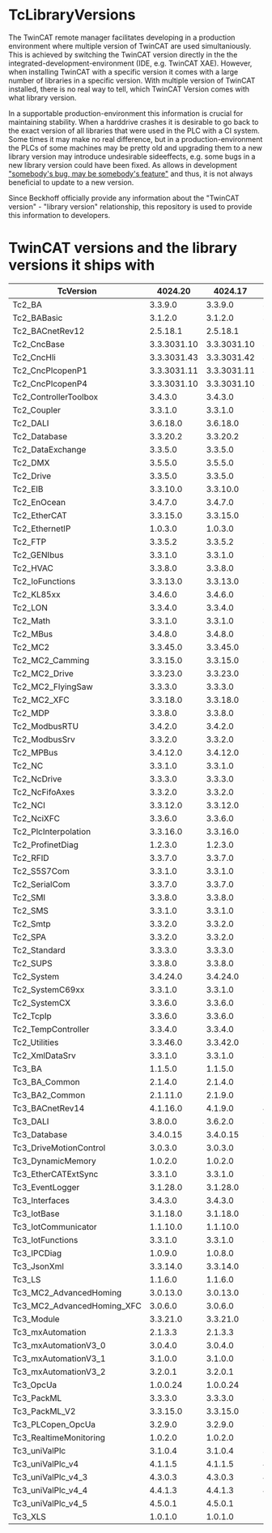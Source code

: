 # TcLibraryVersions

The TwinCAT remote manager facilitates developing in a production environment where multiple version of TwinCAT are used simultaniously. This is achieved by switching the TwinCAT version directly in the the integrated-development-environment (IDE, e.g. TwinCAT XAE).
However, when installing TwinCAT with a specific version it comes with a large number of libraries in a specific version. With multiple version of TwinCAT installed, there is no real way to tell, which TwinCAT Version comes with what library version.

In a supportable production-environment this information is crucial for maintaining stability. When a harddrive crashes it is desirable to go back to the exact version of all libraries that were used in the PLC with a CI system. Some times it may make no real difference, but in a production-environment the PLCs of some machines may be pretty old and upgrading them to a new library version may introduce undesirable sideeffects, e.g. some bugs in a new library version could have been fixed. As allows in development ["somebody's bug, may be somebody's feature"](https://xkcd.com/1172/) and thus, it is not always beneficial to update to a new version.

Since Beckhoff officially provide any information about the "TwinCAT version" - "library version" relationship, this repository is used to provide this information to developers.

# TwinCAT versions and the library versions it ships with

|TcVersion|4024.20|4024.17|4024.12|4022.29|
|---|---|---|---|---|
|Tc2_BA|3.3.9.0|3.3.9.0|3.3.9.0|3.1.12.0|
|Tc2_BABasic|3.1.2.0|3.1.2.0|3.1.2.0|3.1.1.0|
|Tc2_BACnetRev12|2.5.18.1|2.5.18.1|2.5.18.1|2.5.6.0|
|Tc2_CncBase|3.3.3031.10|3.3.3031.10|3.3.3031.10|3.3.3031.9|
|Tc2_CncHli|3.3.3031.43|3.3.3031.42|3.3.3031.41|3.3.3031.30|
|Tc2_CncPlcopenP1|3.3.3031.11|3.3.3031.11|3.3.3031.11|3.3.3031.8|
|Tc2_CncPlcopenP4|3.3.3031.10|3.3.3031.10|3.3.3031.10|3.3.3031.9|
|Tc2_ControllerToolbox|3.4.3.0|3.4.3.0|3.4.3.0|3.4.1.4|
|Tc2_Coupler|3.3.1.0|3.3.1.0|3.3.1.0|3.3.1.0|
|Tc2_DALI|3.6.18.0|3.6.18.0|3.6.18.0|3.6.11.0|
|Tc2_Database|3.3.20.2|3.3.20.2|3.3.20.2|3.3.20.2|
|Tc2_DataExchange|3.3.5.0|3.3.5.0|3.3.5.0|3.3.2.0|
|Tc2_DMX|3.5.5.0|3.5.5.0|3.5.5.0|3.5.5.0|
|Tc2_Drive|3.3.5.0|3.3.5.0|3.3.5.0|3.3.4.0|
|Tc2_EIB|3.3.10.0|3.3.10.0|3.3.10.0|3.3.9.0|
|Tc2_EnOcean|3.4.7.0|3.4.7.0|3.4.6.0|3.4.6.0|
|Tc2_EtherCAT|3.3.15.0|3.3.15.0|3.3.15.0|3.3.12.0|
|Tc2_EthernetIP|1.0.3.0|1.0.3.0|1.0.2.0|1.0.2.0|
|Tc2_FTP|3.3.5.2|3.3.5.2|3.3.5.2|3.3.5.2|
|Tc2_GENIbus|3.3.1.0|3.3.1.0|3.3.1.0|3.3.1.0|
|Tc2_HVAC|3.3.8.0|3.3.8.0|3.3.8.0|--|
|Tc2_IoFunctions|3.3.13.0|3.3.13.0|3.3.13.0|3.3.10.0|
|Tc2_KL85xx|3.4.6.0|3.4.6.0|3.4.6.0|3.4.6.0|
|Tc2_LON|3.3.4.0|3.3.4.0|3.3.4.0|3.3.4.0|
|Tc2_Math|3.3.1.0|3.3.1.0|3.3.1.0|3.3.0.0|
|Tc2_MBus|3.4.8.0|3.4.8.0|3.4.8.0|3.4.7.0|
|Tc2_MC2|3.3.45.0|3.3.45.0|3.3.42.0|3.3.29.0|
|Tc2_MC2_Camming|3.3.15.0|3.3.15.0|3.3.11.0|3.3.7.0|
|Tc2_MC2_Drive|3.3.23.0|3.3.23.0|3.3.22.0|3.3.15.0|
|Tc2_MC2_FlyingSaw|3.3.3.0|3.3.3.0|3.3.1.0|3.3.1.0|
|Tc2_MC2_XFC|3.3.18.0|3.3.18.0|3.3.17.0|3.3.17.0|
|Tc2_MDP|3.3.8.0|3.3.8.0|3.3.7.0|3.3.6.0|
|Tc2_ModbusRTU|3.4.2.0|3.4.2.0|3.4.2.0|3.4.2.0|
|Tc2_ModbusSrv|3.3.2.0|3.3.2.0|3.3.2.0|3.3.1.0|
|Tc2_MPBus|3.4.12.0|3.4.12.0|3.4.12.0|3.4.11.0|
|Tc2_NC|3.3.1.0|3.3.1.0|3.3.1.0|3.3.1.0|
|Tc2_NcDrive|3.3.3.0|3.3.3.0|3.3.3.0|3.3.2.0|
|Tc2_NcFifoAxes|3.3.2.0|3.3.2.0|3.3.2.0|3.3.1.0|
|Tc2_NCI|3.3.12.0|3.3.12.0|3.3.12.0|3.3.12.0|
|Tc2_NciXFC|3.3.6.0|3.3.6.0|3.3.5.0|3.3.5.0|
|Tc2_PlcInterpolation|3.3.16.0|3.3.16.0|3.3.16.0|3.3.15.0|
|Tc2_ProfinetDiag|1.2.3.0|1.2.3.0|1.2.3.0|1.2.2.0|
|Tc2_RFID|3.3.7.0|3.3.7.0|3.3.7.0|3.3.6.0|
|Tc2_S5S7Com|3.3.1.0|3.3.1.0|3.3.1.0|3.3.0.0|
|Tc2_SerialCom|3.3.7.0|3.3.7.0|3.3.7.0|3.3.6.0|
|Tc2_SMI|3.3.8.0|3.3.8.0|3.3.8.0|3.3.7.0|
|Tc2_SMS|3.3.1.0|3.3.1.0|3.3.1.0|3.3.0.0|
|Tc2_Smtp|3.3.2.0|3.3.2.0|3.3.2.0|3.3.2.0|
|Tc2_SPA|3.3.2.0|3.3.2.0|3.3.2.0|3.3.0.0|
|Tc2_Standard|3.3.3.0|3.3.3.0|3.3.3.0|3.3.2.0|
|Tc2_SUPS|3.3.8.0|3.3.8.0|3.3.8.0|3.3.6.0|
|Tc2_System|3.4.24.0|3.4.24.0|3.4.24.0|3.4.21.0|
|Tc2_SystemC69xx|3.3.1.0|3.3.1.0|3.3.1.0|3.3.0.0|
|Tc2_SystemCX|3.3.6.0|3.3.6.0|3.3.6.0|3.3.5.0|
|Tc2_TcpIp|3.3.6.0|3.3.6.0|3.3.6.0|3.3.6.0|
|Tc2_TempController|3.3.4.0|3.3.4.0|3.3.4.0|3.3.4.0|
|Tc2_Utilities|3.3.46.0|3.3.42.0|3.3.41.0|3.3.35.0|
|Tc2_XmlDataSrv|3.3.1.0|3.3.1.0|3.3.1.0|3.3.0.0|
|Tc3_BA|1.1.5.0|1.1.5.0|1.1.5.0|1.1.1.0|
|Tc3_BA_Common|2.1.4.0|2.1.4.0|2.1.4.0|1.0.5.0|
|Tc3_BA2_Common|2.1.11.0|2.1.9.0|2.1.3.23|--|
|Tc3_BACnetRev14|4.1.16.0|4.1.9.0|4.0.22.12|--|
|Tc3_DALI|3.8.0.0|3.6.2.0|3.5.0.0|3.1.4.0|
|Tc3_Database|3.4.0.15|3.4.0.15|3.4.0.15|3.3.0.21|
|Tc3_DriveMotionControl|3.0.3.0|3.0.3.0|3.0.3.0|--|
|Tc3_DynamicMemory|1.0.2.0|1.0.2.0|1.0.2.0|--|
|Tc3_EtherCATExtSync|3.3.1.0|3.3.1.0|3.3.1.0|3.3.0.0|
|Tc3_EventLogger|3.1.28.0|3.1.28.0|3.1.24.0|3.1.19.0|
|Tc3_Interfaces|3.4.3.0|3.4.3.0|3.4.3.0|3.4.3.0|
|Tc3_IotBase|3.1.18.0|3.1.18.0|3.1.18.0|3.1.7.0|
|Tc3_IotCommunicator|1.1.10.0|1.1.10.0|1.0.7.0|1.0.7.0|
|Tc3_IotFunctions|3.3.1.0|3.3.1.0|3.3.1.0|3.3.1.0|
|Tc3_IPCDiag|1.0.9.0|1.0.8.0|1.0.5.0|--|
|Tc3_JsonXml|3.3.14.0|3.3.14.0|3.3.14.0|3.3.4.0|
|Tc3_LS|1.1.6.0|1.1.6.0|1.1.5.0|--|
|Tc3_MC2_AdvancedHoming|3.0.13.0|3.0.13.0|3.0.13.0|3.0.10.0|
|Tc3_MC2_AdvancedHoming_XFC|3.0.6.0|3.0.6.0|3.0.4.0|3.0.4.0|
|Tc3_Module|3.3.21.0|3.3.21.0|3.3.21.0|3.3.20.0|
|Tc3_mxAutomation|2.1.3.3|2.1.3.3|2.1.3.3|2.1.3.3|
|Tc3_mxAutomationV3_0|3.0.4.0|3.0.4.0|3.0.4.0|3.0.2.0|
|Tc3_mxAutomationV3_1|3.1.0.0|3.1.0.0|3.1.0.0|--|
|Tc3_mxAutomationV3_2|3.2.0.1|3.2.0.1|--|--|
|Tc3_OpcUa|1.0.0.24|1.0.0.24|--|--|
|Tc3_PackML|3.3.3.0|3.3.3.0|3.3.3.0|3.3.3.0|
|Tc3_PackML_V2|3.3.15.0|3.3.15.0|3.3.14.0|3.3.11.0|
|Tc3_PLCopen_OpcUa|3.2.9.0|3.2.9.0|3.2.9.0|3.1.7.0|
|Tc3_RealtimeMonitoring|1.0.2.0|1.0.2.0|1.0.2.0|--|
|Tc3_uniValPlc|3.1.0.4|3.1.0.4|3.1.0.2|3.1.0.0|
|Tc3_uniValPlc_v4|4.1.1.5|4.1.1.5|4.1.1.3|4.1.1.1|
|Tc3_uniValPlc_v4_3|4.3.0.3|4.3.0.3|4.3.0.1|--|
|Tc3_uniValPlc_v4_4|4.4.1.3|4.4.1.3|4.4.1.0|--|
|Tc3_uniValPlc_v4_5|4.5.0.1|4.5.0.1|--|--|
|Tc3_XLS|1.0.1.0|1.0.1.0|--|--|
